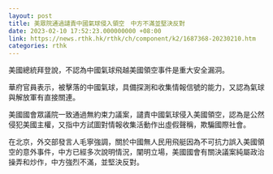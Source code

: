 ```yaml
---
layout: post
title: 美眾院通過譴責中國氣球侵入領空　中方不滿並堅決反對
date: 2023-02-10 17:52:23.000000000 +08:00
link: https://news.rthk.hk/rthk/ch/component/k2/1687368-20230210.htm
categories: rthk
---
```


美國總統拜登說，不認為中國氣球飛越美國領空事件是重大安全漏洞。

華府官員表示，被擊落的中國氣球，具備探測和收集情報信號的能力，又認為氣球與解放軍有直接關連。

美國國會眾議院一致通過無約束力議案，譴責中國氣球侵入美國領空，認為是公然侵犯美國主權，又指中方試圖對情報收集活動作出虛假聲稱，欺騙國際社會。

在北京，外交部發言人毛寧強調，關於中國無人民用飛艇因為不可抗力誤入美國領空的意外事件，中方已經多次說明情況，闡明立場，美國國會有關決議案純屬政治操弄和炒作，中方強烈不滿，並堅決反對。
